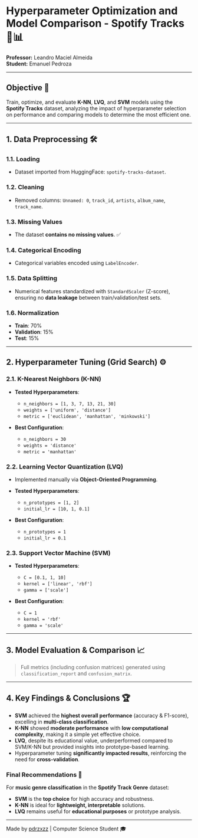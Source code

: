 # Hyperparameter Optimization and Model Comparison - Spotify Tracks 🎵📊  

**Professor:** Leandro Maciel Almeida  
**Student:** Emanuel Pedroza  

---  

## Objective 🎯  

Train, optimize, and evaluate **K-NN**, **LVQ**, and **SVM** models using the **Spotify Tracks** dataset, analyzing the impact of hyperparameter selection on performance and comparing models to determine the most efficient one.  

---  

## 1. Data Preprocessing 🛠️  

### 1.1. Loading  
- Dataset imported from HuggingFace: `spotify-tracks-dataset`.  

### 1.2. Cleaning  
- Removed columns: `Unnamed: 0`, `track_id`, `artists`, `album_name`, `track_name`.  

### 1.3. Missing Values  
- The dataset **contains no missing values**. ✅  

### 1.4. Categorical Encoding  
- Categorical variables encoded using `LabelEncoder`.  

### 1.5. Data Splitting  
- Numerical features standardized with `StandardScaler` (Z-score), ensuring no **data leakage** between train/validation/test sets.  

### 1.6. Normalization  
- **Train**: 70%  
- **Validation**: 15%  
- **Test**: 15%  

---  

## 2. Hyperparameter Tuning (Grid Search) ⚙️  

### 2.1. K-Nearest Neighbors (K-NN)  
- **Tested Hyperparameters**:  
  - `n_neighbors = [1, 3, 7, 13, 21, 30]`  
  - `weights = ['uniform', 'distance']`  
  - `metric = ['euclidean', 'manhattan', 'minkowski']`  

- **Best Configuration**:  
  - `n_neighbors = 30`  
  - `weights = 'distance'`  
  - `metric = 'manhattan'`  

### 2.2. Learning Vector Quantization (LVQ)  
- Implemented manually via **Object-Oriented Programming**.  
- **Tested Hyperparameters**:  
  - `n_prototypes = [1, 2]`  
  - `initial_lr = [10, 1, 0.1]`  

- **Best Configuration**:  
  - `n_prototypes = 1`  
  - `initial_lr = 0.1`  

### 2.3. Support Vector Machine (SVM)  
- **Tested Hyperparameters**:  
  - `C = [0.1, 1, 10]`  
  - `kernel = ['linear', 'rbf']`  
  - `gamma = ['scale']`  

- **Best Configuration**:  
  - `C = 1`  
  - `kernel = 'rbf'`  
  - `gamma = 'scale'`  

---  

## 3. Model Evaluation & Comparison 📈  

> Full metrics (including confusion matrices) generated using `classification_report` and `confusion_matrix`.  

---  

## 4. Key Findings & Conclusions 🏆  

- **SVM** achieved the **highest overall performance** (accuracy & F1-score), excelling in **multi-class classification**.  
- **K-NN** showed **moderate performance** with **low computational complexity**, making it a simple yet effective choice.  
- **LVQ**, despite its educational value, underperformed compared to SVM/K-NN but provided insights into prototype-based learning.  
- Hyperparameter tuning **significantly impacted results**, reinforcing the need for **cross-validation**.  

### Final Recommendations 🚀  

For **music genre classification** in the **Spotify Track Genre** dataset:  
- **SVM** is the **top choice** for high accuracy and robustness.  
- **K-NN** is ideal for **lightweight, interpretable** solutions.  
- **LVQ** remains useful for **educational purposes** or prototype analysis.  

---  

Made by [pdrzxzz](https://github.com/pdrzxzz) | Computer Science Student 🎓
